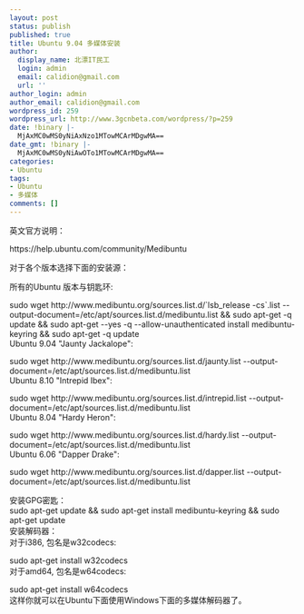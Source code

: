 ```yaml
---
layout: post
status: publish
published: true
title: Ubuntu 9.04 多媒体安装
author:
  display_name: 北漂IT民工
  login: admin
  email: calidion@gmail.com
  url: ''
author_login: admin
author_email: calidion@gmail.com
wordpress_id: 259
wordpress_url: http://www.3gcnbeta.com/wordpress/?p=259
date: !binary |-
  MjAxMC0wMS0yNiAxNzo1MTowMCArMDgwMA==
date_gmt: !binary |-
  MjAxMC0wMS0yNiAwOTo1MTowMCArMDgwMA==
categories:
- Ubuntu
tags:
- Ubuntu
- 多媒体
comments: []
---
```

<p>英文官方说明：</p>
<p>https://help.ubuntu.com/community/Medibuntu</p>
<p>对于各个版本选择下面的安装源：</p>
<p>所有的Ubuntu 版本与钥匙环:</p>
<p>sudo wget http://www.medibuntu.org/sources.list.d/`lsb_release -cs`.list --output-document=/etc/apt/sources.list.d/medibuntu.list && sudo apt-get -q update && sudo apt-get --yes -q --allow-unauthenticated install medibuntu-keyring && sudo apt-get -q update<br />
Ubuntu 9.04 "Jaunty Jackalope":</p>
<p>sudo wget http://www.medibuntu.org/sources.list.d/jaunty.list --output-document=/etc/apt/sources.list.d/medibuntu.list<br />
Ubuntu 8.10 "Intrepid Ibex":</p>
<p>sudo wget http://www.medibuntu.org/sources.list.d/intrepid.list --output-document=/etc/apt/sources.list.d/medibuntu.list<br />
Ubuntu 8.04 "Hardy Heron":</p>
<p>sudo wget http://www.medibuntu.org/sources.list.d/hardy.list --output-document=/etc/apt/sources.list.d/medibuntu.list<br />
Ubuntu 6.06 "Dapper Drake":</p>
<p>sudo wget http://www.medibuntu.org/sources.list.d/dapper.list --output-document=/etc/apt/sources.list.d/medibuntu.list</p>
<p>安装GPG密匙：<br />
sudo apt-get update && sudo apt-get install medibuntu-keyring && sudo apt-get update<br />
安装解码器：<br />
对于i386, 包名是w32codecs:</p>
<p>sudo apt-get install w32codecs<br />
对于amd64, 包名是w64codecs:</p>
<p>sudo apt-get install w64codecs<br />
这样你就可以在Ubuntu下面使用Windows下面的多媒体解码器了。</p>

